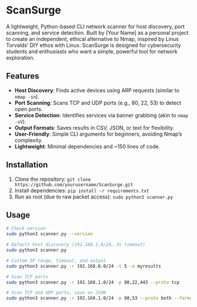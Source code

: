 # ScanSurge
A lightweight, Python-based CLI network scanner for host discovery, port scanning, and service detection. Built by [Your Name] as a personal project to create an independent, ethical alternative to Nmap, inspired by Linus Torvalds’ DIY ethos with Linux. ScanSurge is designed for cybersecurity students and enthusiasts who want a simple, powerful tool for network exploration.

## Features
- **Host Discovery**: Finds active devices using ARP requests (similar to `nmap -sn`).
- **Port Scanning**: Scans TCP and UDP ports (e.g., 80, 22, 53) to detect open ports.
- **Service Detection**: Identifies services via banner grabbing (akin to `nmap -sV`).
- **Output Formats**: Saves results in CSV, JSON, or text for flexibility.
- **User-Friendly**: Simple CLI arguments for beginners, avoiding Nmap’s complexity.
- **Lightweight**: Minimal dependencies and ~150 lines of code.

## Installation
1. Clone the repository: `git clone https://github.com/yourusername/ScanSurge.git`
2. Install dependencies: `pip install -r requirements.txt`
3. Run as root (due to raw packet access): `sudo python3 scanner.py`

## Usage
```bash
# Check version
sudo python3 scanner.py --version

# Default host discovery (192.168.1.0/24, 3s timeout)
sudo python3 scanner.py

# Custom IP range, timeout, and output
sudo python3 scanner.py -r 192.168.0.0/24 -t 5 -o myresults

# Scan TCP ports
sudo python3 scanner.py -r 192.168.1.0/24 -p 80,22,443 --proto tcp

# Scan TCP and UDP ports, save as JSON
sudo python3 scanner.py -r 192.168.1.0/24 -p 80,53 --proto both --format json